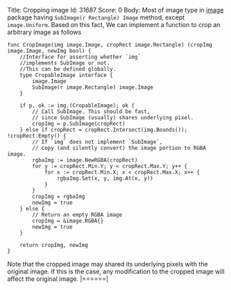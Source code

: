 Title: Cropping image
Id: 31687
Score: 0
Body:
Most of image type in [image](https://golang.org/pkg/image/) package having `SubImage(r Rectangle) Image` method, except `image.Uniform`. Based on this fact, We can implement a function to crop an arbitrary image as follows

    func CropImage(img image.Image, cropRect image.Rectangle) (cropImg image.Image, newImg bool) {
        //Interface for asserting whether `img`
        //implements SubImage or not.
        //This can be defined globally.
        type CropableImage interface {
            image.Image
            SubImage(r image.Rectangle) image.Image
        }

        if p, ok := img.(CropableImage); ok {
            // Call SubImage. This should be fast,
            // since SubImage (usually) shares underlying pixel.
            cropImg = p.SubImage(cropRect)
        } else if cropRect = cropRect.Intersect(img.Bounds()); !cropRect.Empty() {
            // If `img` does not implement `SubImage`,
            // copy (and silently convert) the image portion to RGBA image.
            rgbaImg := image.NewRGBA(cropRect)
            for y := cropRect.Min.Y; y < cropRect.Max.Y; y++ {
                for x := cropRect.Min.X; x < cropRect.Max.X; x++ {
                    rgbaImg.Set(x, y, img.At(x, y))
                }
            }
            cropImg = rgbaImg
            newImg = true
        } else {
            // Return an empty RGBA image
            cropImg = &image.RGBA{}
            newImg = true
        }

        return cropImg, newImg
    }

Note that the cropped image may shared its underlying pixels with the original image. If this is the case, any modification to the cropped image will affect the original image. 
|======|
